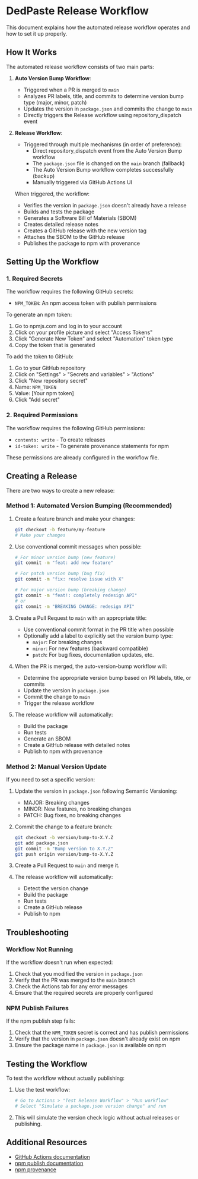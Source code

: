 # DedPaste Release Workflow

This document explains how the automated release workflow operates and how to set it up properly.

## How It Works

The automated release workflow consists of two main parts:

1. **Auto Version Bump Workflow**:
   - Triggered when a PR is merged to `main`
   - Analyzes PR labels, title, and commits to determine version bump type (major, minor, patch)
   - Updates the version in `package.json` and commits the change to `main`
   - Directly triggers the Release workflow using repository_dispatch event

2. **Release Workflow**:
   - Triggered through multiple mechanisms (in order of preference):
     - Direct repository_dispatch event from the Auto Version Bump workflow
     - The `package.json` file is changed on the `main` branch (fallback)
     - The Auto Version Bump workflow completes successfully (backup)
     - Manually triggered via GitHub Actions UI

   When triggered, the workflow:
   - Verifies the version in `package.json` doesn't already have a release
   - Builds and tests the package
   - Generates a Software Bill of Materials (SBOM)
   - Creates detailed release notes
   - Creates a GitHub release with the new version tag
   - Attaches the SBOM to the GitHub release
   - Publishes the package to npm with provenance

## Setting Up the Workflow

### 1. Required Secrets

The workflow requires the following GitHub secrets:

- `NPM_TOKEN`: An npm access token with publish permissions

To generate an npm token:
1. Go to npmjs.com and log in to your account
2. Click on your profile picture and select "Access Tokens"
3. Click "Generate New Token" and select "Automation" token type
4. Copy the token that is generated

To add the token to GitHub:
1. Go to your GitHub repository
2. Click on "Settings" > "Secrets and variables" > "Actions"
3. Click "New repository secret"
4. Name: `NPM_TOKEN`
5. Value: [Your npm token]
6. Click "Add secret"

### 2. Required Permissions

The workflow requires the following GitHub permissions:
- `contents: write` - To create releases
- `id-token: write` - To generate provenance statements for npm

These permissions are already configured in the workflow file.

## Creating a Release

There are two ways to create a new release:

### Method 1: Automated Version Bumping (Recommended)

1. Create a feature branch and make your changes:
   ```bash
   git checkout -b feature/my-feature
   # Make your changes
   ```

2. Use conventional commit messages when possible:
   ```bash
   # For minor version bump (new feature)
   git commit -m "feat: add new feature"
   
   # For patch version bump (bug fix)
   git commit -m "fix: resolve issue with X"
   
   # For major version bump (breaking change)
   git commit -m "feat!: completely redesign API"
   # or
   git commit -m "BREAKING CHANGE: redesign API"
   ```

3. Create a Pull Request to `main` with an appropriate title:
   - Use conventional commit format in the PR title when possible
   - Optionally add a label to explicitly set the version bump type:
     - `major`: For breaking changes
     - `minor`: For new features (backward compatible)
     - `patch`: For bug fixes, documentation updates, etc.

4. When the PR is merged, the auto-version-bump workflow will:
   - Determine the appropriate version bump based on PR labels, title, or commits
   - Update the version in `package.json`
   - Commit the change to `main`
   - Trigger the release workflow

5. The release workflow will automatically:
   - Build the package
   - Run tests
   - Generate an SBOM
   - Create a GitHub release with detailed notes
   - Publish to npm with provenance

### Method 2: Manual Version Update

If you need to set a specific version:

1. Update the version in `package.json` following Semantic Versioning:
   - MAJOR: Breaking changes
   - MINOR: New features, no breaking changes
   - PATCH: Bug fixes, no breaking changes

2. Commit the change to a feature branch:
   ```bash
   git checkout -b version/bump-to-X.Y.Z
   git add package.json
   git commit -m "Bump version to X.Y.Z"
   git push origin version/bump-to-X.Y.Z
   ```

3. Create a Pull Request to `main` and merge it.

4. The release workflow will automatically:
   - Detect the version change
   - Build the package
   - Run tests
   - Create a GitHub release
   - Publish to npm

## Troubleshooting

### Workflow Not Running

If the workflow doesn't run when expected:

1. Check that you modified the version in `package.json`
2. Verify that the PR was merged to the `main` branch
3. Check the Actions tab for any error messages
4. Ensure that the required secrets are properly configured

### NPM Publish Failures

If the npm publish step fails:

1. Check that the `NPM_TOKEN` secret is correct and has publish permissions
2. Verify that the version in `package.json` doesn't already exist on npm
3. Ensure the package name in `package.json` is available on npm

## Testing the Workflow

To test the workflow without actually publishing:

1. Use the test workflow:
   ```bash
   # Go to Actions > "Test Release Workflow" > "Run workflow"
   # Select "Simulate a package.json version change" and run
   ```

2. This will simulate the version check logic without actual releases or publishing.

## Additional Resources

- [GitHub Actions documentation](https://docs.github.com/en/actions)
- [npm publish documentation](https://docs.npmjs.com/cli/v8/commands/npm-publish)
- [npm provenance](https://docs.npmjs.com/generating-provenance-statements)
